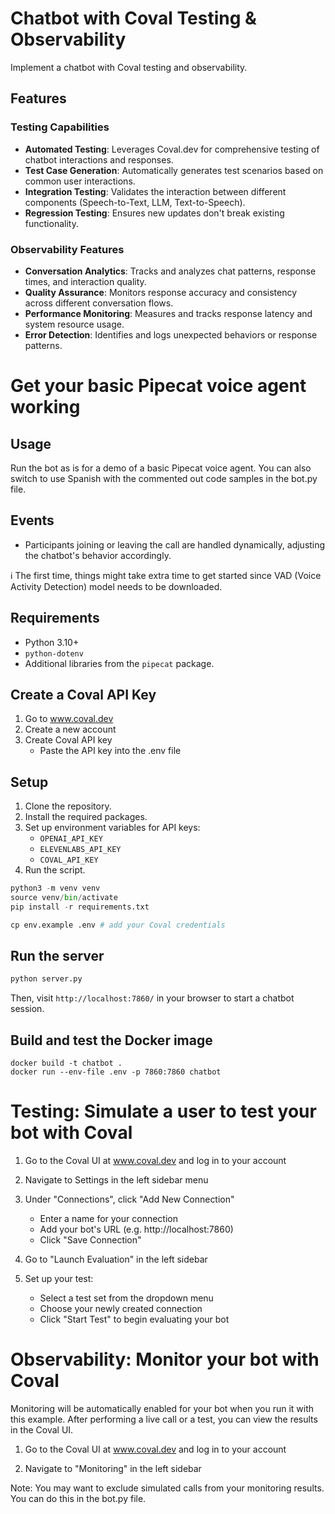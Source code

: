 # Chatbot with Coval Testing & Observability

Implement a chatbot with Coval testing and observability.

## Features

### Testing Capabilities

- **Automated Testing**: Leverages Coval.dev for comprehensive testing of chatbot interactions and responses.
- **Test Case Generation**: Automatically generates test scenarios based on common user interactions.
- **Integration Testing**: Validates the interaction between different components (Speech-to-Text, LLM, Text-to-Speech).
- **Regression Testing**: Ensures new updates don't break existing functionality.

### Observability Features

- **Conversation Analytics**: Tracks and analyzes chat patterns, response times, and interaction quality.
- **Quality Assurance**: Monitors response accuracy and consistency across different conversation flows.
- **Performance Monitoring**: Measures and tracks response latency and system resource usage.
- **Error Detection**: Identifies and logs unexpected behaviors or response patterns.

# Get your basic Pipecat voice agent working

## Usage

Run the bot as is for a demo of a basic Pipecat voice agent. You can also switch to use Spanish with the commented out code samples in the bot.py file.

## Events

- Participants joining or leaving the call are handled dynamically, adjusting the chatbot's behavior accordingly.

ℹ️ The first time, things might take extra time to get started since VAD (Voice Activity Detection) model needs to be downloaded.

## Requirements

- Python 3.10+
- `python-dotenv`
- Additional libraries from the `pipecat` package.

## Create a Coval API Key

1. Go to www.coval.dev
2. Create a new account
3. Create Coval API key
   - Paste the API key into the .env file

## Setup

1. Clone the repository.
2. Install the required packages.
3. Set up environment variables for API keys:
   - `OPENAI_API_KEY`
   - `ELEVENLABS_API_KEY`
   - `COVAL_API_KEY`
4. Run the script.

```python
python3 -m venv venv
source venv/bin/activate
pip install -r requirements.txt

cp env.example .env # add your Coval credentials

```

## Run the server

```bash
python server.py
```

Then, visit `http://localhost:7860/` in your browser to start a chatbot session.

## Build and test the Docker image

```
docker build -t chatbot .
docker run --env-file .env -p 7860:7860 chatbot
```

# Testing: Simulate a user to test your bot with Coval

1. Go to the Coval UI at www.coval.dev and log in to your account

2. Navigate to Settings in the left sidebar menu

3. Under "Connections", click "Add New Connection"

   - Enter a name for your connection
   - Add your bot's URL (e.g. http://localhost:7860)
   - Click "Save Connection"

4. Go to "Launch Evaluation" in the left sidebar

5. Set up your test:
   - Select a test set from the dropdown menu
   - Choose your newly created connection
   - Click "Start Test" to begin evaluating your bot

# Observability: Monitor your bot with Coval

Monitoring will be automatically enabled for your bot when you run it with this example. After performing a live call or a test, you can view the results in the Coval UI.

1. Go to the Coval UI at www.coval.dev and log in to your account

2. Navigate to "Monitoring" in the left sidebar

Note: You may want to exclude simulated calls from your monitoring results. You can do this in the bot.py file.
